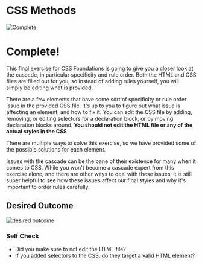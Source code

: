 # CSS Methods

![Complete](https://external-content.duckduckgo.com/iu/?u=https%3A%2F%2Fi.pinimg.com%2F736x%2F52%2Fdc%2F73%2F52dc73790f6d8b9f9e21e2e8e1615a57.jpg&f=1&nofb=1&ipt=754672738d65465e2277684805805fe35573a43135d10cabc8b59ddb9e0b4459)

# Complete!
This final exercise for CSS Foundations is going to give you a closer look at the cascade, in particular specificity and rule order. Both the HTML and CSS files are filled out for you, so instead of adding rules yourself, you will simply be editing what is provided.

There are a few elements that have some sort of specificity or rule order issue in the provided CSS file. It's up to you to figure out what issue is affecting an element, and how to fix it. You can edit the CSS file by adding, removing, or editing selectors for a declaration block, or by moving declaration blocks around. **You should not edit the HTML file or any of the actual styles in the CSS**.

There are multiple ways to solve this exercise, so we have provided some of the possible solutions for each element.

Issues with the cascade can be the bane of their existence for many when it comes to CSS. While you won't become a cascade expert from this exercise alone, and there are other ways to deal with these issues, it is still super helpful to see how these issues affect our final styles and why it's important to order rules carefully.

## Desired Outcome

![desired outcome](./desired-outcome.png)

### Self Check

- Did you make sure to not edit the HTML file?
- If you added selectors to the CSS, do they target a valid HTML element?
